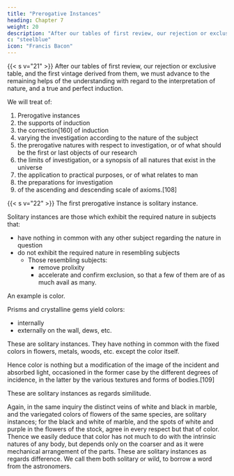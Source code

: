 ```yaml
---
title: "Prerogative Instances"
heading: Chapter 7
weight: 20
description: "After our tables of first review, our rejection or exclusive table, and the first vintage derived from them"
c: "steelblue"
icon: "Francis Bacon"
---
```



{{< s v="21" >}} After our tables of first review, our rejection or exclusive table, and the first vintage derived from them, we must advance to the remaining helps of the understanding with regard to the interpretation of nature, and a true and perfect induction. 

<!-- , in offering which we will take the examples of cold and heat where tables are necessary, but where fewer instances are required we will go through a variety of others, so as neither to confound investigation nor to narrow our doctrine. -->

We will treat of:
1. Prerogative instances 
2. the supports of induction
3. the correction[160] of induction
4. varying the investigation according to the nature of the subject
5. the prerogative natures with respect to investigation, or of what should be the first or last objects of our research
6. the limits of investigation, or a synopsis of all natures that exist in the universe
7. the application to practical purposes, or of what relates to man
8. the preparations for investigation
9. of the ascending and descending scale of axioms.[108]


{{< s v="22" >}} The first prerogative instance is solitary instance. 

Solitary instances are those which exhibit the required nature in subjects that:
- have nothing in common with any other subject regarding the nature in question
- do not exhibit the required nature in resembling subjects
  - Those resembling subjects:
    - remove prolixity
    - accelerate and confirm exclusion, so that a few of them are of as much avail as many.

An example is color.

Prisms and crystalline gems yield colors:
- internally
- externally on the wall, dews, etc.

These are solitary instances. They have nothing in common with the fixed colors in flowers, metals, woods, etc. except the color itself. 

Hence color is nothing but a modification of the image of the incident and absorbed light, occasioned in the former case by the different degrees of incidence, in the latter by the various textures and forms of bodies.[109] 

These are solitary instances as regards similitude.

Again, in the same inquiry the distinct veins of white and black in marble, and the variegated colors of flowers of the same species, are solitary instances; for the black and white of marble, and the spots of white and purple in the flowers of the stock, agree in every respect but that of color. Thence we easily deduce that color has not much to do with the intrinsic natures of any body, but depends only on the coarser and as it were mechanical arrangement of the parts. These are solitary instances as regards difference. We call them both solitary or wild, to borrow a word from the astronomers.

